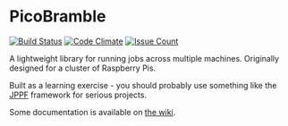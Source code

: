 # PicoBramble
[![Build Status](https://travis-ci.org/Tom-Willemsen/PicoBramble.svg?branch=master)](https://travis-ci.org/Tom-Willemsen/PicoBramble) [![Code Climate](https://codeclimate.com/github/Tom-Willemsen/PicoBramble/badges/gpa.svg)](https://codeclimate.com/github/Tom-Willemsen/PicoBramble)
[![Issue Count](https://codeclimate.com/github/Tom-Willemsen/PicoBramble/badges/issue_count.svg)](https://codeclimate.com/github/Tom-Willemsen/PicoBramble)

A lightweight library for running jobs across multiple machines. Originally designed for a cluster of Raspberry Pis.

Built as a learning exercise - you should probably use something like the [JPPF](http://www.jppf.org/) framework for serious projects.

Some documentation is available on [the wiki](https://github.com/Tom-Willemsen/PicoBramble/wiki).
